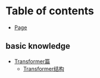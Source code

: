 # Table of contents

* [Page](README.md)

## basic knowledge

* [Transformer篇](basic-knowledge/transformer-pian/README.md)
  * [Transformer结构](basic-knowledge/transformer-pian/transformer-jie-gou.md)
